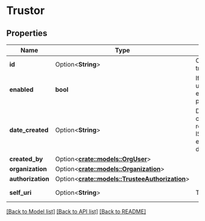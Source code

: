 # Trustor

## Properties

Name | Type | Description | Notes
------------ | ------------- | ------------- | -------------
**id** | Option<**String**> | Organization Id for this trust. | [optional][readonly]
**enabled** | **bool** | If disabled no trustee user will have access, even if they were previously added. | 
**date_created** | Option<**String**> | Date Trust was created. Date time is represented as an ISO-8601 string. For example: yyyy-MM-ddTHH:mm:ss[.mmm]Z | [optional][readonly]
**created_by** | Option<[**crate::models::OrgUser**](OrgUser.md)> |  | [optional]
**organization** | Option<[**crate::models::Organization**](Organization.md)> |  | [optional]
**authorization** | Option<[**crate::models::TrusteeAuthorization**](TrusteeAuthorization.md)> |  | [optional]
**self_uri** | Option<**String**> | The URI for this object | [optional][readonly]

[[Back to Model list]](../README.md#documentation-for-models) [[Back to API list]](../README.md#documentation-for-api-endpoints) [[Back to README]](../README.md)


